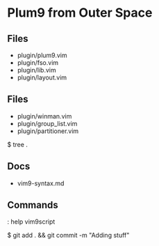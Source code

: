 # Plum9 from Outer Space

## Files
- plugin/plum9.vim
- plugin/fso.vim
- plugin/lib.vim
- plugin/layout.vim

 ## Files

- plugin/winman.vim
- plugin/group_list.vim
- plugin/partitioner.vim

$ tree .



## Docs
- vim9-syntax.md

## Commands
: help vim9script

$ git add . && git commit -m "Adding stuff"
